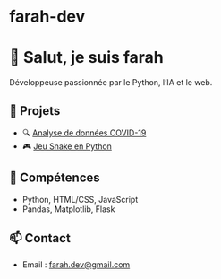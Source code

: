 # farah-dev
# 👋 Salut, je suis farah
Développeuse passionnée par le Python, l’IA et le web.

## 💼 Projets
- 🔍 [Analyse de données COVID-19](https://github.com/farah-dev/covid-analysis)
- 🎮 [Jeu Snake en Python](https://github.com/farah-dev/snake-game)

## 🧠 Compétences
- Python, HTML/CSS, JavaScript
- Pandas, Matplotlib, Flask

## 📫 Contact
- Email : farah.dev@gmail.com
